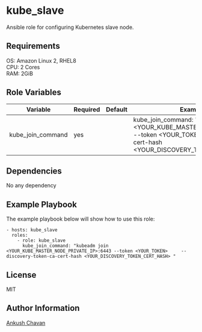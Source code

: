 kube_slave
=========

Ansible role for configuring Kubernetes slave node.

Requirements
------------

OS: Amazon Linux 2, RHEL8 <br>
CPU: 2 Cores <br>
RAM: 2GiB

Role Variables
--------------

| Variable                | Required | Default |Example Variable                         |
|-------------------------|----------|---------|-----------------------------------------|
| kube_join_command       | yes      |         | kube_join_command: "kubeadm join <YOUR_KUBE_MASTER_NODE_PRIVATE_IP>:6443 --token <YOUR_TOKEN>     --discovery-token-ca-cert-hash <YOUR_DISCOVERY_TOKEN_CERT_HASH> "         |

Dependencies
------------

No any dependency

Example Playbook
----------------

The example playbook below will show how to use this role:

    - hosts: kube_slave
      roles:
        - role: kube_slave
          kube_join_command: "kubeadm join <YOUR_KUBE_MASTER_NODE_PRIVATE_IP>:6443 --token <YOUR_TOKEN>     --discovery-token-ca-cert-hash <YOUR_DISCOVERY_TOKEN_CERT_HASH> "

License
-------

MIT

Author Information
------------------

[Ankush Chavan](https://www.linkedin.com/in/ankushchavan)
